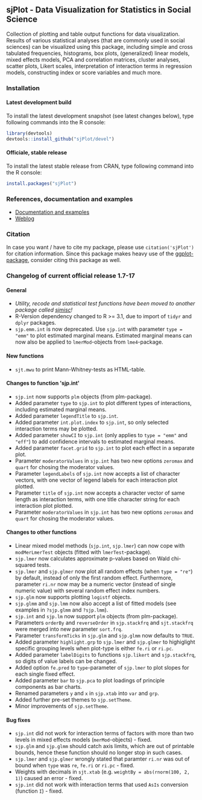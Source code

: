 sjPlot - Data Visualization for Statistics in Social Science
------------------------------------------------------------------------------
Collection of plotting and table output functions for data visualization. Results of various statistical analyses (that are commonly used in social sciences) can be visualized using this package, including simple and cross tabulated frequencies, histograms, box plots, (generalized) linear models, mixed effects models, PCA and correlation matrices, cluster analyses, scatter plots, Likert scales, interpretation of interaction terms in regression models, constructing index or score variables and much more.


### Installation

#### Latest development build

To install the latest development snapshot (see latest changes below), type following commands into the R console:

```r
library(devtools)
devtools::install_github("sjPlot/devel")
```

#### Officiale, stable release
To install the latest stable release from CRAN, type following command into the R console:

```r
install.packages("sjPlot")
```

### References, documentation and examples

- [Documentation and examples](http://www.strengejacke.de/sjPlot/)
- [Weblog](http://strengejacke.wordpress.com/sjplot-r-package/)


### Citation

In case you want / have to cite my package, please use `citation('sjPlot')` for citation information. Since this package makes heavy use of the [ggplot-package](http://cran.r-project.org/web/packages/ggplot2/index.html), consider citing this package as well.

### Changelog of current official release 1.7-17

#### General
* _Utility, recode and statistical test functions have been moved to another package called [sjmisc](https://github.com/sjPlot/sjmisc)!_
* R-Version dependency changed to R >= 3.1, due to import of `tidyr` and `dplyr` packages.
* `sjp.emm.int` is now deprecated. Use `sjp.int` with parameter `type = "emm"` to plot estimated marginal means. Estimated marginal means can now also be applied to `lmerMod`-objects from `lme4`-package.

#### New functions
* `sjt.mwu` to print Mann-Whitney-tests as HTML-table.

#### Changes to function 'sjp.int'
* `sjp.int` now supports `plm` objects (from plm-package).
* Added parameter `type` to `sjp.int` to plot different types of interactions, including estimated marginal means.
* Added parameter `legendTitle` to `sjp.int`.
* Added parameter `int.plot.index` to `sjp.int`, so only selected interaction terms may be plotted.
* Added parameter `showCI` to `sjp.int` (only applies to `type = "emm"` and `"eff"`) to add confidence intervals to estimated marginal means.
* Added parameter `facet.grid` to `sjp.int` to plot each effect in a separate plot.
* Parameter `moderatorValues` in `sjp.int` has two new options `zeromax` and `quart` for chosing the moderator values.
* Parameter `legendLabels` of `sjp.int` now accepts a list of character vectors, with one vector of legend labels for each interaction plot plotted.
* Parameter `title` of `sjp.int` now accepts a character vector of same length as interaction terms, with one title character string for each interaction plot plotted.
* Parameter `moderatorValues` in `sjp.int` has two new options `zeromax` and `quart` for chosing the moderator values.

#### Changes to other functions
* Linear mixed model methods (`sjp.int`, `sjp.lmer`) can now cope with `modMerLmerTest` objects (fitted with `lmerTest`-package).
* `sjp.lmer` now calculates approximate p-values based on Wald chi-squared tests.
* `sjp.lmer` and `sjp.glmer` now plot all random effects (when `type = "re"`) by default, instead of only the first random effect. Furthermore, parameter `ri.nr` now may be a numeric vector (instead of single numeric value) with several random effect index numbers.
* `sjp.glm` now supports plotting `logistf` objects.
* `sjp.glmm` and `sjp.lmm` now also accept a list of fitted models (see examples in `?sjp.glmm` and `?sjp.lmm`).
* `sjp.int` and `sjp.lm` now support `plm` objects (from plm-package).
* Parameters `orderBy` and `reverseOrder` in `sjp.stackfrq` and `sjt.stackfrq` were merged into new parameter `sort.frq`.
* Parameter `transformTicks` in `sjp.glm` and `sjp.glmm` now defaults to `TRUE`.
* Added parameter `highlight.grp` to `sjp.lmer` and `sjp.glmer` to highiglight specific grouping levels when plot-type is either `fe.ri` or `ri.pc`.
* Added parameter `labelDigits` to functions `sjp.likert` and `sjp.stackfrq`, so digits of value labels can be changed.
* Added option `fe.pred` to `type`-parameter of `sjp.lmer` to plot slopes for each single fixed effect.
* Added parameter `bar` to `sjp.pca` to plot loadings of principle components as bar charts.
* Renamed parameters `y` and `x` in `sjp.xtab` into `var` and `grp`.
* Added further pre-set themes to `sjp.setTheme`.
* Minor improvements of `sjp.setTheme`.

#### Bug fixes
* `sjp.int` did not work for interaction terms of factors with more than two levels in mixed effects models (`merMod`-objects) - fixed.
* `sjp.glm` and `sjp.glmm` should catch axis limits, which are out of printable bounds, hence these function should no longer stop in such cases.
* `sjp.lmer` and `sjp.glmer` wrongly stated that paramter `ri.nr` was out of bound when `type` was `re`, `fe.ri` or `ri.pc` - fixed.
* Weights with decimals in `sjt.xtab` (e.g. `weightBy = abs(rnorm(100, 2, 1)`) caused an error - fixed.
* `sjp.int` did not work with interaction terms that used `AsIs` conversion (function `I`) - fixed.

